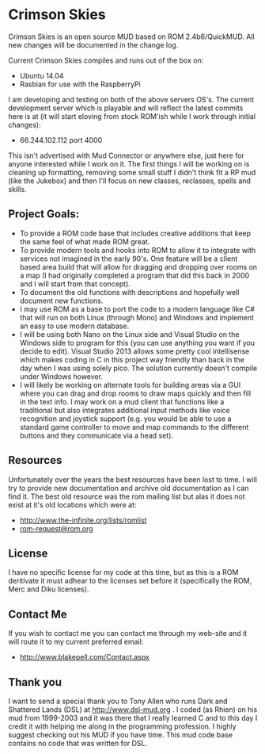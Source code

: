 Crimson Skies
=============

Crimson Skies is an open source MUD based on ROM 2.4b6/QuickMUD.  All new changes
will be documented in the change log. 

Current Crimson Skies compiles and runs out of the box on:

  - Ubuntu 14.04
  - Rasbian for use with the RaspberryPi

I am developing and testing on both of the above servers OS's.  The current development server which is playable and 
will reflect the latest commits here is at (it will start eloving from stock ROM'ish while I work through initial changes):

  - 66.244.102.112 port 4000

This isn't advertised with Mud Connector or anywhere else, just here for anyone interested while I work on it.  The first things 
I will be working on is cleaning up formatting, removing some small stuff I didn't think fit a RP mud (like the Jukebox) and 
then I'll focus on new classes, reclasses, spells and skills.

## Project Goals:

  - To provide a ROM code base that includes creative additions that keep the same
    feel of what made ROM great.
  - To provide modern tools and hooks into ROM to allow it to integrate with services
    not imagined in the early 90's.  One feature will be a client based area build that
    will allow for dragging and dropping over rooms on a map (I had originally completed
    a program that did this back in 2000 and I will start from that concept).
  - To document the old functions with descriptions and hopefully well document new functions.
  - I may use ROM as a base to port the code to a modern language like C# that will run on
    both Linux (through Mono) and Windows and implement an easy to use modern database. 
  - I will be using both Nano on the Linux side and Visual Studio on the Windows side to
    program for this (you can use anything you want if you decide to edit).  Visual Studio 2013 
    allows some pretty cool intellisense which makes coding in C in this project way friendly 
    than back in the day when I was using solely pico.  The solution currently doesn't compile 
    under Windows however.
  - I will likely be working on alternate tools for building areas via a GUI where you can
    drag and drop rooms to draw maps quickly and then fill in the text info.  I may work on
    a mud client that functions like a traditional but also integrates additional input methods
    like voice recognition and joystick support (e.g. you would be able to use a standard game
    controller to move and map commands to the different buttons and they communicate via a head
    set).

## Resources

Unfortunately over the years the best resources have been lost to time.  I will try to
provide new documentation and archive old documentation as I can find it.  The best 
old resource was the rom mailing list but alas it does not exist at it's old locations
which were at:

  - http://www.the-infinite.org/lists/romlist
  - rom-request@rom.org

## License 

I have no specific license for my code at this time, but as this is a ROM deritivate it must 
adhear to the licenses set before it (specifically the ROM, Merc and Diku licenses).  

## Contact Me

If you wish to contact me you can contact me through my web-site and it will route it to
my current preferred email:

 - http://www.blakepell.com/Contact.aspx

## Thank you

I want to send a special thank you to Tony Allen who runs Dark and Shattered Lands (DSL) at
http://www.dsl-mud.org .  I coded (as Rhien) on his mud from 1999-2003 and it was there
that I really learned C and to this day I credit it with helping me along in the programming
profession.  I highly suggest checking out his MUD if you have time.  This mud code base contains no code
that was written for DSL.